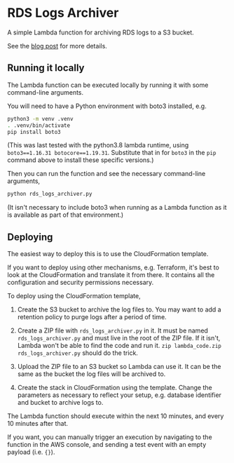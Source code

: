 # RDS Logs Archiver

A simple Lambda function for archiving RDS logs to a S3 bucket.

See the [blog post](https://engineering.citymapper.com/archiving-rds-logs-automatically.html) for more details.

## Running it locally

The Lambda function can be executed locally by running it with some command-line arguments.

You will need to have a Python environment with boto3 installed, e.g.

```sh
python3 -m venv .venv
. .venv/bin/activate
pip install boto3
```

(This was last tested with the python3.8 lambda runtime, using `boto3==1.16.31 botocore==1.19.31`. Substitute that in for `boto3` in the `pip` command above to install these specific versions.)

Then you can run the function and see the necessary command-line arguments,

```sh
python rds_logs_archiver.py
```

(It isn't necessary to include boto3 when running as a Lambda function as it is available as part of that environment.)

## Deploying

The easiest way to deploy this is to use the CloudFormation template.

If you want to deploy using other mechanisms, e.g. Terraform, it's best to look at the CloudFormation and translate it from there. It contains all the configuration and security permissions necessary.

To deploy using the CloudFormation template,

1. Create the S3 bucket to archive the log files to. You may want to add a retention policy to purge logs after a period of time.

2. Create a ZIP file with `rds_logs_archiver.py` in it. It must be named `rds_logs_archiver.py` and must live in the root of the ZIP file. If it isn't, Lambda won't be able to find the code and run it. `zip lambda_code.zip rds_logs_archiver.py` should do the trick.

3. Upload the ZIP file to an S3 bucket so Lambda can use it. It can be the same as the bucket the log files will be archived to.

4. Create the stack in CloudFormation using the template. Change the parameters as necessary to reflect your setup, e.g. database identifier and bucket to archive logs to.

The Lambda function should execute within the next 10 minutes, and every 10 minutes after that.

If you want, you can manually trigger an execution by navigating to the function in the AWS console, and sending a test event with an empty payload (i.e. `{}`).

